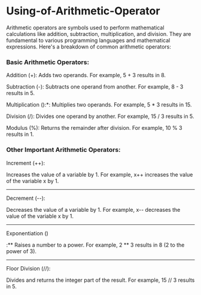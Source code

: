 # Using-of-Arithmetic-Operator
Arithmetic operators are symbols used to perform mathematical calculations like addition, subtraction, multiplication, and division. They are fundamental to various programming languages and mathematical expressions. 
Here's a breakdown of common arithmetic operators:

### Basic Arithmetic Operators:

Addition (+): Adds two operands. For example, 5 + 3 results in 8.

Subtraction (-): Subtracts one operand from another. For example, 8 - 3 results in 5.

Multiplication ():*: Multiplies two operands. For example, 5 * 3 results in 15.

Division (/): Divides one operand by another. For example, 15 / 3 results in 5.

Modulus (%): Returns the remainder after division. For example, 10 % 3 results in 1. 

### Other Important Arithmetic Operators:
Increment (++):

Increases the value of a variable by 1. For example, x++ increases the value of the variable x by 1.
___________________________________________

Decrement (--):

Decreases the value of a variable by 1. For example, x-- decreases the value of the variable x by 1.
____________________________________________

Exponentiation ()

:** Raises a number to a power. For example, 2 ** 3 results in 8 (2 to the power of 3).
____________________________________________

Floor Division (//):

Divides and returns the integer part of the result. For example, 15 // 3 results in 5.
